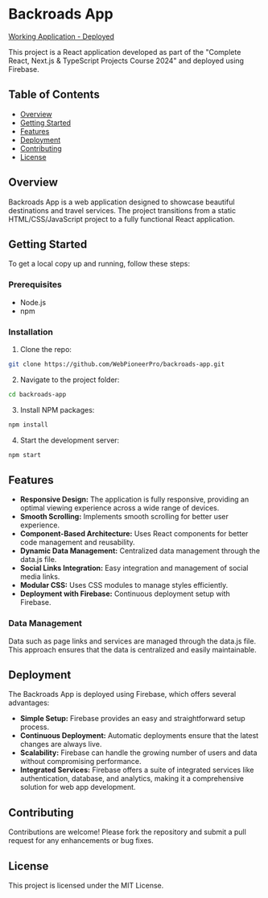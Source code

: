 # Backroads App

[Working Application - Deployed](https://backroads-app.web.app/)

This project is a React application developed as part of the "Complete React, Next.js & TypeScript Projects Course 2024" and deployed using Firebase.

## Table of Contents
- [Overview](#overview)
- [Getting Started](#getting-started)
- [Features](#features)
- [Deployment](#deployment)
- [Contributing](#contributing)
- [License](#license)

## Overview

Backroads App is a web application designed to showcase beautiful destinations and travel services. The project transitions from a static HTML/CSS/JavaScript project to a fully functional React application.

## Getting Started

To get a local copy up and running, follow these steps:

### Prerequisites

- Node.js
- npm

### Installation

1. Clone the repo: 
```sh
git clone https://github.com/WebPioneerPro/backroads-app.git
```
2. Navigate to the project folder:
```sh
cd backroads-app
```
3. Install NPM packages:
```sh
npm install
```
4. Start the development server:
```sh
npm start
```

## Features

- **Responsive Design:** The application is fully responsive, providing an optimal viewing experience across a wide range of devices.
- **Smooth Scrolling:** Implements smooth scrolling for better user experience.
- **Component-Based Architecture:** Uses React components for better code management and reusability.
- **Dynamic Data Management:** Centralized data management through the data.js file.
- **Social Links Integration:** Easy integration and management of social media links.
- **Modular CSS:** Uses CSS modules to manage styles efficiently.
- **Deployment with Firebase:** Continuous deployment setup with Firebase.

### Data Management

Data such as page links and services are managed through the data.js file. This approach ensures that the data is centralized and easily maintainable.

## Deployment

The Backroads App is deployed using Firebase, which offers several advantages:

- **Simple Setup:** Firebase provides an easy and straightforward setup process.
- **Continuous Deployment:** Automatic deployments ensure that the latest changes are always live.
- **Scalability:** Firebase can handle the growing number of users and data without compromising performance.
- **Integrated Services:** Firebase offers a suite of integrated services like authentication, database, and analytics, making it a comprehensive solution for web app development.


## Contributing
Contributions are welcome! Please fork the repository and submit a pull request for any enhancements or bug fixes.

## License
This project is licensed under the MIT License.